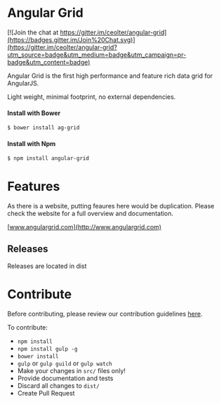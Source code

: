 
Angular Grid
==============

[![Join the chat at https://gitter.im/ceolter/angular-grid](https://badges.gitter.im/Join%20Chat.svg)](https://gitter.im/ceolter/angular-grid?utm_source=badge&utm_medium=badge&utm_campaign=pr-badge&utm_content=badge)

Angular Grid is the first high performance and feature rich data grid for AngularJS.

Light weight, minimal footprint, no external dependencies.

#### Install with Bower
```sh
$ bower install ag-grid
```

#### Install with Npm
```sh
$ npm install angular-grid
```

Features
==============

As there is a website, putting feaures here would be duplication. Please check the website for a full overview and documentation.

[www.angulargrid.com](http://www.angulargrid.com)

Releases
--------------

Releases are located in dist


Contribute
==============

Before contributing, please review our contribution guidelines [here](https://raw.githubusercontent.com/ceolter/angular-grid/master/CONTRIBUTING.md).

To contribute:

- `npm install`
- `npm install gulp -g`
- `bower install`
- `gulp` or `gulp guild` or `gulp watch`
- Make your changes in `src/` files only!
- Provide documentation and tests
- Discard all changes to `dist/`
- Create Pull Request
